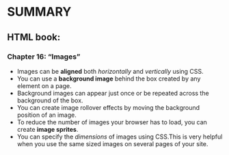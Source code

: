 # SUMMARY #

## HTML book: ##

### Chapter 16: “Images” ###
- Images can be **aligned** both *horizontally* and *vertically* using CSS.
- You can use a **background image** behind the box created by any element on a page. 
- Background images can appear just once or be repeated across the background of the box.
- You can create image rollover effects by moving the background position of an image.
- To reduce the number of images your browser has to load, you can create **image sprites**.
- You can specify the *dimensions* of images using CSS.This is very helpful when you use the same sized images on several pages of your site.

